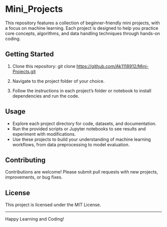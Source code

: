 # Mini_Projects
This repository features a collection of beginner-friendly mini projects, with a focus on machine learning. Each project is designed to help you practice core concepts, algorithms, and data handling techniques through hands-on coding.

## Getting Started

1. Clone this repository:
git clone https://github.com/Ak1118912/Mini-Projects.git

2. Navigate to the project folder of your choice.
3. Follow the instructions in each project’s folder or notebook to install dependencies and run the code.

## Usage

- Explore each project directory for code, datasets, and documentation.
- Run the provided scripts or Jupyter notebooks to see results and experiment with modifications.
- Use these projects to build your understanding of machine learning workflows, from data preprocessing to model evaluation.

## Contributing

Contributions are welcome! Please submit pull requests with new projects, improvements, or bug fixes.

## License

This project is licensed under the MIT License.

---

Happy Learning and Coding!
